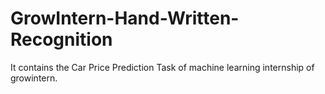 # GrowIntern-Hand-Written-Recognition
It contains the Car Price Prediction Task  of machine learning internship of growintern.
